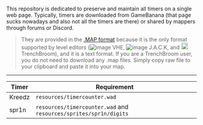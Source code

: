 This repository is dedicated to preserve and maintain all timers on a single web page. Typically, timers are downloaded from GameBanana (that page sucks nowadays and also not all the timers are there) or shared by mappers through forums or Discord. 

> They are provided in the [.MAP format](https://developer.valvesoftware.com/wiki/MAP_(file_format)) because it is the only format supported by level editors (![image](https://github.com/G2Pavon/G2Pavon.github.io/assets/14117486/bb8f90f4-2733-4556-8367-501092a801e8) VHE, ![image](https://github.com/G2Pavon/G2Pavon.github.io/assets/14117486/24a58390-3f4b-43b0-9188-ec4ce9f8504c) J.A.C.K, and  <img src="https://github.com/G2Pavon/G2Pavon.github.io/assets/14117486/68e0fc81-9178-4291-96ac-8503d747331e" width="18" height="18"> TrenchBroom), and it is a text format. If you are a TrenchBroom user, you do not need to download any .map files. Simply copy raw file to your clipboard and paste it into your map.

---


| Timer | Requirement |
|--|---|
|Kreedz| `resources/timercounter.wad` |
|spr1n| `resources/timercounter.wad` and `resources/sprites/spr1n/digits` |
